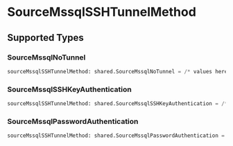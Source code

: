 # SourceMssqlSSHTunnelMethod


## Supported Types

### SourceMssqlNoTunnel

```python
sourceMssqlSSHTunnelMethod: shared.SourceMssqlNoTunnel = /* values here */
```

### SourceMssqlSSHKeyAuthentication

```python
sourceMssqlSSHTunnelMethod: shared.SourceMssqlSSHKeyAuthentication = /* values here */
```

### SourceMssqlPasswordAuthentication

```python
sourceMssqlSSHTunnelMethod: shared.SourceMssqlPasswordAuthentication = /* values here */
```

